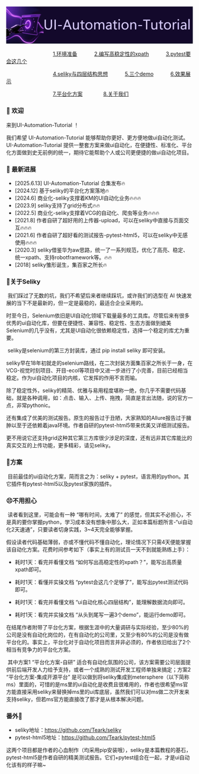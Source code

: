 ![未标题-1](assets/未标题-1.jpg)



&emsp;&emsp;&emsp;&emsp;&emsp;&emsp;&emsp;&emsp;&emsp;[1.环境准备](1.环境准备.md)	&emsp;&emsp;&emsp;[2.编写高稳定性的xpath](2.如何写出高稳定性的xpath？.md )&emsp;	&emsp;&emsp;[3.pytest要会这几个](3.pytest会这几个足够了.md )

&emsp;&emsp;&emsp;&emsp;&emsp;&emsp;&emsp;&emsp;&emsp;[4.seliky与四层结构思想](seliky与四层结构/4.seliky与四层结构思想.md )	&emsp;&emsp;&emsp;[5.三个demo](5.逐渐深入的3个demo.md)	&emsp;&emsp;&emsp;[6.效果展示](6.效果展示.md)

&emsp;&emsp;&emsp;&emsp;&emsp;&emsp;&emsp;&emsp;&emsp;[7.平台化方案](平台化/7.平台化方案.md)&emsp;&emsp;&emsp;&emsp;[8.关于我们](about.md)









### 🧭 欢迎

来到UI-Automation-Tutorial ！

我们希望 UI-Automation-Tutorial 能够帮助你更好、更方便地做ui自动化测试。UI-Automation-Tutorial 提供一整套方案来做ui自动化，在便捷性、标准化、平台化方面做到史无前例的统一，期待它能帮助个人或公司更便捷的做ui自动化项目。

### 🚀 最新进展 

- [2025.6.13] UI-Automation-Tutorial 合集发布🔥
- [2024.12] 基于seliky的平台化方案落地🔥
- [2024.6] 商业化-seliky支撑着KM的UI自动化业务🔥🔥🔥
- [2023.9] seliky支持了grid分布式🔥🔥
- [2022.5] 商业化-seliky支撑着VCG的自动化、爬虫等业务🔥🔥🔥
- [2021.8] 作者自研了超好用的上传器-upload，可以在seliky中直接与页面交互🔥🔥🔥
- [2021.6] 作者自研了超好看的测试报告-pytest-html5，可以在seliky中无感使用🔥🔥🔥
- [2020.3] seliky借鉴华为aw思路，统一了一系列规范，优化了高亮、稳定、统一xpath、支持robotframework等。🔥🔥
- [2018] seliky雏形诞生，集百家之所长🔥

### 🎈关于Seliky

​	我们踩过了无数的坑，我们不希望后来者继续踩坑，或许我们的选型在 AI 快速发展的当下不是最新的，但一定是最稳的，最适合企业采用的。

时至今日，Selenium依旧是UI自动化领域下载量最多的工具库。尽管后来有很多优秀的ui自动化库，但要在便捷性、兼容性、稳定性、生态方面做到媲美Selenium的几乎没有，尤其是UI自动化很依赖稳定性，选择一个稳定的库尤为重要。

​	seliky是selenium的第三方封装库，通过 pip install seliky 即可安装。

​	seliky早在18年初就走的selenium路线，在二次封装方面集百家之所长于一身，在VCG-视觉时刻项目、开目-ecol等项目中又进一步进行了小完善，目前已经相当稳定。作为ui自动化项目的内核，它发挥的作用不言而喻。

​	除了稳定性外，seliky的精简、优雅与易用程度堪称一绝，你几乎不需要代码基础，就是各种调用，如：点击、输入、上传、拖拽，简直是言出法随，说的官方一点，非常pythonic。

​	还有集成了优美的测试报告。原生的报告过于丑陋，大家熟知的Allure报告过于臃肿以至于还依赖着java环境。作者自研的pytest-html5带来优美又详细测试报告。

​	更不用说它还支持grid这种其它第三方库很少涉足的深度，还有远非其它库能比的真实交互的上传功能，更多精彩，请见seliky。

### 🚩方案

​	目前最佳的ui自动化方案，简而言之为：seliky + pytest，语言用的python。其它插件有pytest-html5以及pytest家族的插件。

### 😣不用担心

​	读者看到这里，可能会有一种 “哪有时间，太难了”  的感觉，但其实不必担心，不是真的要你掌握python，学习成本没有想象中那么大，正如本篇标题所言-“ui自动化2天速通”，只要读者切身实践，3~4天完全能够掌握。

​	假设读者代码基础薄弱，亦或不懂代码不懂自动化，理论情况下只需4天便能掌握该自动化方案。花费时间参考如下（事实上有的测试员一天不到就能熟练上手）：

- 耗时1天：看完并看懂文档 “如何写出高稳定性的xpath？”，能写出高质量xpath即可。

- 耗时1天：看懂并实操文档 “pytest会这几个足够了”，能写出pytest测试代码即可。

- 耗时1天：看完并看懂文档 “ui自动化核心四层结构”，能理解数据流向即可。

- 耗时1天：看完并实操文档 “从头到尾写一遍3个demo”，能运行demo即可。

  

​	在结尾作者附带了平台化方案，根据生涯中的大量调研与实际经验，至少80%的公司是没有自动化岗位的，在有自动化的公司里，又至少有80%的公司是没有做平台化的。事实上，平台化对于自动化项目而言并非必须的，作者依旧给出了2个相当有竞争力的平台化方案。

​	其中方案1 “平台化方案-自研” 适合有自动化氛围的公司，该方案需要公司层面提供前后端开发人力给予支持，或者一个成熟的测试开发工程师单独来搞定；方案2 “平台化方案-集成开源平台” 是可以做到将seliky集成到metersphere（以下简称ms）里面的，可惜的是ms里的ui自动化是收费且很难用的，作者也很希望ms官方能直接采用seliky来替换掉ms里的ui库底层，虽然我们可以对ms做二次开发来支持seliky，但若ms官方能直接改了那才是从根本解决问题。

### 番外📣

- seliky地址：https://github.com/Teark/seliky
- pytest-html5地址：https://github.com/Teark/pytest-html5

这两个项目都是作者的心血制作（均采用pip安装哦），seliky是本篇教程的基石，pytest-html5是作者自研的精美测试报告。它们+pytest组合在一起，才是ui自动化该有的样子嘛~